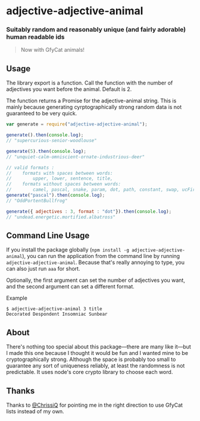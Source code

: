 # adjective-adjective-animal
### Suitably random and reasonably unique (and fairly adorable) human readable ids

> Now with GfyCat animals!

## Usage
The library export is a function. Call the function with the number of adjectives you want before the animal. Default is 2.

The function returns a Promise for the adjective-animal string. This is mainly because generating cyrptographically strong random data is not guaranteed to be very quick.

``` javascript
var generate = require("adjective-adjective-animal");

generate().then(console.log);
// "supercurious-senior-woodlouse"

generate(5).then(console.log);
// "unquiet-calm-omniscient-ornate-industrious-deer"

// valid formats :
//    formats with spaces between words:
//        upper, lower, sentence, title,
//    formats without spaces between words:
//        camel, pascal, snake, param, dot, path, constant, swap, ucFirst, lcFirst
generate("pascal").then(console.log);
// "OddPortentBullfrog"

generate({ adjectives : 3, format : "dot"}).then(console.log);
// "undead.energetic.mortified.albatross"
```
## Command Line Usage

If you install the package globally (`npm install -g adjective-adjective-animal`), you can run the application from the command line by running `adjective-adjective-animal`. Because that's really annoying to type, you can also just run `aaa` for short.

Optionally, the first argument can set the number of adjectives you want, and the second argument can set a different format.

Example

	$ adjective-adjective-animal 3 title
	Decorated Despondent Insomniac Sunbear

## About
There's nothing too special about this package—there are many like it—but I made this one because I thought it would be fun and I wanted mine to be cryptographically strong. Although the space is probably too small to guarantee any sort of uniqueness reliably, at least the randomness is not predictable. It uses node's core crypto library to choose each word.

## Thanks
Thanks to [@ChrissiQ](https://github.com/ChrissiQ) for pointing me in the right direction to use GfyCat lists instead of my own.

